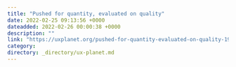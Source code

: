 ```yaml
---
title: "Pushed for quantity, evaluated on quality"
date: 2022-02-25 09:13:56 +0000
dateadded: 2022-02-26 00:00:38 +0000
description: ""
link: "https://uxplanet.org/pushed-for-quantity-evaluated-on-quality-191f210ec063?source=rss----819cc2aaeee0---4"
category:
directory: _directory/ux-planet.md
---
```

